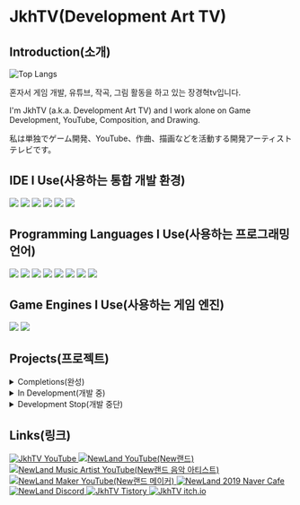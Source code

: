 # **JkhTV(Development Art TV)**

## **Introduction(소개)**

![Top Langs](https://github-readme-stats.vercel.app/api/top-langs/?username=NewLandTV&layout=pie&theme=radical)

혼자서 게임 개발, 유튜브, 작곡, 그림 활동을 하고 있는 장경혁tv입니다.

I'm JkhTV (a.k.a. Development Art TV) and I work alone on Game Development, YouTube, Composition, and Drawing.

私は単独でゲーム開発、YouTube、作曲、描画などを活動する開発アーティストテレビです。

## **IDE I Use(사용하는 통합 개발 환경)**

<img src="https://img.shields.io/badge/Visual Studio Code-007ACC?style=for-the-badge&logo=Visual Studio Code&logoColor=white"> <img src="https://img.shields.io/badge/Visual Studio-5C2D91?style=for-the-badge&logo=Visual Studio&logoColor=white"> <img src="https://img.shields.io/badge/Eclipse IDE-2C2255?style=for-the-badge&logo=Eclipse IDE&logoColor=white"> <img src="https://img.shields.io/badge/Arduino IDE-00878F?style=for-the-badge&logo=Arduino&logoColor=white"> <img src="https://img.shields.io/badge/Android Studio-3DDC84?style=for-the-badge&logo=Android Studio&logoColor=white"> <img src="https://img.shields.io/badge/IntelliJ IDEA-000000?style=for-the-badge&logo=IntelliJ IDEA&logoColor=white">

## **Programming Languages I Use(사용하는 프로그래밍 언어)**

<img src="https://img.shields.io/badge/C-A8B9CC?style=for-the-badge&logo=C&logoColor=white"> <img src="https://img.shields.io/badge/C++-00599C?style=for-the-badge&logo=C++&logoColor=white"> <img src="https://img.shields.io/badge/CSharp-512BD4?style=for-the-badge&logo=CSharp&logoColor=white"> <img src="https://img.shields.io/badge/Python-3776AB?style=for-the-badge&logo=Python&logoColor=white"> <img src="https://img.shields.io/badge/Java-000000?style=for-the-badge&logo=OpenJDK&logoColor=white"> <img src="https://img.shields.io/badge/JavaScript-F7DF1E?style=for-the-badge&logo=JavaScript&logoColor=white"> <img src="https://img.shields.io/badge/TypeScript-3178C6?style=for-the-badge&logo=TypeScript&logoColor=white"> <img src="https://img.shields.io/badge/Go-00ADD8?style=for-the-badge&logo=Go&logoColor=white">

## **Game Engines I Use(사용하는 게임 엔진)**

<img src="https://img.shields.io/badge/Unity-FFFFFF?style=for-the-badge&logo=Unity&logoColor=black"> <img src="https://img.shields.io/badge/Unreal Engine-0E1128?style=for-the-badge&logo=Unreal Engine&logoColor=white">

## **Projects(프로젝트)**

<details>
    <summary>Completions(완성)</summary>
    <ul>
        <li>
            <details>
                <summary><h3>Android Game Projects</h3></summary>
                <ul>
                    <li>
                        Milk Farm
                    </li>
                    <li>
                        <a href="https://github.com/NewLandTV/FlyBirdClone">Fly Bird Clone</a>
                    </li>
                    <li>
                        <a href="https://github.com/NewLandTV/MoveRun">Move Run(Not Released)</a>
                    </li>
                    <li>
                        <a href="https://github.com/NewLandTV/GrowingTown">Growing Town(Private)</a>
                    </li>
                    <li>
                        <a href="https://github.com/NewLandTV/RayCaster">Ray Caster(Private)</a>
                    </li>
                    <li>
                        <a href="https://github.com/NewLandTV/Zero-Game">Zero(Private)</a>
                    </li>
                    <li>
                        <a href="https://github.com/NewLandTV/FinisVitae">Finis Vitae(Private, Not Released)</a>
                    </li>
                </ul>
            </details>
        </li>
        <li>
            <details>
                <summary><h3>PC Game Projects</h3></summary>
                <ul>
                    <li>
                        <a href="https://github.com/NewLandTV/Gejam_GameJam_Project">!erauqS hsaD</a>
                    </li>
                    <li>
                        <a href="https://github.com/NewLandTV/BossKiller">Boss Killer</a>
                    </li>
                    <li>
                        <a href="https://github.com/NewLandTV/StaticJump">Static Jump</a>
                    </li>
                    <li>
                        <a href="https://github.com/NewLandTV/Around">Around</a>
                    </li>
                </ul>
            </details>
        </li>
        <li>
            <details>
                <summary><h3>Web Projects</h3></summary>
                <ul>       
                    <li>
                        <a href="https://github.com/NewLandTV/JS_Matrix">Matrix</a>
                    </li>
                    <li>
                        <a href="https://github.com/NewLandTV/GridCharacter">Grid Character</a>
                    </li>
                </ul>
            </details>
        </li>
        <li>
            <details>
                <summary><h3>Discord Bot Projects</h3></summary>
                <ul>
                    <li>
                        <a href="https://github.com/NewLandTV/Maze-Bot">Maze Bot</a>
                    </li>
                    <li>
                        <a href="https://github.com/NewLandTV/Luck-Game">Luck Game Bot</a>
                    </li>
                    <li>
                        <a href="https://github.com/NewLandTV/WebDiscord">Web Discord Bot</a>
                    </li>
                    <li>
                        <a href="https://github.com/NewLandTV/DiscordJS-Sender">Sender Bot</a>
                    </li>
                    <li>
                        <a href="https://github.com/NewLandTV/NewAI">New AI Bot</a>
                    </li>
                    <li>
                        <a href="https://github.com/NewLandTV/FirstGoal">First Goal Bot</a>
                    </li>
                    <li>
                        <a href="https://github.com/NewLandTV/LiveNotification">Live Notification(Private)</a>
                    </li>
                </ul>
            </details>
        </li>
        <li>
            <a href="https://github.com/NewLandTV/Notoshop">Notoshop</a>
        </li>
        <li>
            <a href="https://github.com/NewLandTV/CSharp-ConsoleFileExplorer">Console File Explorer</a>
        </li>
    </ul>
</details>
<details>
    <summary>In Development(개발 중)</summary>
    <ul>
        <li>
            <details>
                <summary><h3>Korean Programming Projects</h3></summary>
                <ul>
                    <li>
                        <a href="https://github.com/NewLandTV/KoreanC">Korean C</a>
                    </li>
                    <li>
                        <a href="https://github.com/NewLandTV/KoreanPy">Korean Py</a>
                    </li>
                    <li>
                        <a href="https://github.com/NewLandTV/KoreanJS">Korean JS</a>
                    </li>
                    <li>
                        <a href="https://github.com/NewLandTV/KoreanCs">Korean C#</a>
                    </li>
                </ul>
            </details>
        </li>
        <li>
            <details>
                <summary><h3>Game Projects</h3></summary>
                <ul>
                    <li>
                        <a href="https://github.com/NewLandTV/GrowingTownV2">Growing Town V2(Private)</a>
                    </li>
                    <li>
                        <a href="https://github.com/NewLandTV/AnimalsAndPeople">Animals & People(Private)</a>
                    </li>
                    <li>
                        Black & White World
                    </li>
                    <li>
                        <a href="https://github.com/NewLandTV/Yuki">Yuki(Private)</a>
                    </li>
                </ul>
            </details>
        </li>
        <li>
            <a href="https://github.com/NewLandTV/WhatShape">What Shape</a>
        </li>
        <li>
            <a href="https://github.com/NewLandTV/N5">N5(Private)</a>
        </li>
        <li>
            <a href="https://github.com/NewLandTV/LUX_CPP-ConsoleEngine">LUX Console Engine</a>
        </li>
    </ul>
</details>
<details>
    <summary>Development Stop(개발 중단)</summary>
    <ul>
        <li>
            <details>
                <summary><h3>Game Projects</h3></summary>
                <ul>
                    <li>
                        <a href="https://github.com/NewLandTV/DotsGame">Dots Game(Private)</a>
                    </li>
                    <li>
                        <a href="https://github.com/NewLandTV/Strategy_Survival_Embattle_Mobile_Agent">Strategy Survival Embattle Mobile Agent(Private)</a>
                    </li>
                    <li>
                        <a href="https://github.com/NewLandTV/VoltSurvivalGame">Volt Survival Game</a>
                    </li>
                    <li>
                        <a href="https://github.com/NewLandTV/Virtual-Reality-Multi-Box-World">Virtual Reality Multi Box World(Private)</a>
                    </li>
                    <li>
                        <a href="https://github.com/NewLandTV/Iseri-Akiro-Life-Unity">Iseri Akiro Life</a>
                    </li>
                    <li>
                        <a href="https://github.com/NewLandTV/Small-Island_Life">Small Island Life(Private)</a>
                    </li>
                    <li>
                        <a href="https://github.com/NewLandTV/YoRoTo-Projects">YoRoTo</a>
                    </li>
                    <li>
                        <a href="https://github.com/NewLandTV/EnergySchool">Energy School</a>
                    </li>
                    <li>
                        <a href="https://github.com/NewLandTV/HelloRPG">Hello RPG</a>
                    </li>
                    <li>
                        <a href="https://github.com/NewLandTV/ReDotEmptyTwo">Re Dot Empty Two</a>
                    </li>
                    <li>
                        <a href="https://github.com/NewLandTV/SpaceOut">Space Out</a>
                    </li>
                    <li>
                        <a href="https://github.com/NewLandTV/Abiwobi">Abiwobi</a>
                    </li>
                    <li>
                        <a href="https://github.com/NewLandTV/World">World(Private)</a>
                    </li>
                    <li>
                        <a href="https://github.com/NewLandTV/Tristone">Tristone</a>
                    </li>
                    <li>
                        <a href="https://github.com/NewLandTV/">Hunting Challenge(Private)</a>
                    </li>
                    <li>
                        <a href="https://github.com/NewLandTV/Death-Life">Death Life</a>
                    </li>
                    <li>
                        <a href="https://github.com/NewLandTV/Room-And-Logic">Room & Logic</a>
                    </li>
                    <li>
                        <a href="https://github.com/NewLandTV/ActionMaker">Action Maker</a>
                    </li>
                    <li>
                        <a href="https://github.com/NewLandTV/GreenTreaty">Green Treaty</a>
                    </li>
                    <li>
                        <a href="https://github.com/NewLandTV/OpenWorld">Open World</a>
                    </li>
                    <li>
                        <a href="https://github.com/NewLandTV/Chess">Chess</a>
                    </li>
                </ul>
            </details>
        </li>
        <li>
            <details>
                <summary><h3>Web Projects</h3></summary>
                <ul>
                    <li>
                        <a href="https://github.com/NewLandTV/GreenStorage">Green Storage</a>
                    </li>
                    <li>
                        <a href="https://github.com/NewLandTV/chat-server">Online Chat Server</a>
                    </li>
                </ul>
            </details>
        </li>
        <li>
            <details>
                <summary><h3>Programming Language Projects</h3></summary>
                <ul>
                    <li>
                        <a href="https://github.com/NewLandTV/ArabiPy">Arabi Py</a>
                    </li>
                    <li>
                        <a href="https://github.com/NewLandTV/J255_Language">J255 Language</a>
                    </li>
                    <li>
                        <a href="https://github.com/NewLandTV/Numerus">Numerus</a>
                    </li>
                </ul>
            </details>
        </li>
        <li>
            <a href="https://github.com/NewLandTV/Unity-WindLift">Wind Lift</a>
        </li>
        <li>
            <a href="https://github.com/NewLandTV/VirtualArea">Virtual Area</a>
        </li>
        <li>
            <a href="https://github.com/NewLandTV/NattyOS">Natty OS</a>
        </li>
        <li>
            <a href="https://github.com/NewLandTV/Hanja">Hanja</a>
        </li>
        <li>
            <a href="https://github.com/NewLandTV/Soundy">Soundy</a>
        </li>
        <li>
            <a href="https://github.com/NewLandTV/ShareYourCode">Share Youur Code(Private)</a>
        </li>
        <li>
            <a href="https://github.com/NewLandTV/NewLive">New Live</a>
        </li>
        <li>
            <a href="https://github.com/NewLandTV/NewComputer">New Computer</a>
        </li>
        <li>
            <a href="https://github.com/NewLandTV/MyHome">My Home</a>
        </li>
        <li>
            <a href="https://github.com/NewLandTV/Triangle">Triangle</a>
        </li>
        <li>
            <a href="https://github.com/NewLandTV/DailyPlanner">Daily Planner</a>
        </li>
    </ul>
</details>

## **Links(링크)**

<div>
    <a href="https://www.youtube.com/@NewLand2019-JkhTV" target="_blank">
        <img alt="JkhTV YouTube" src="https://img.shields.io/badge/YouTube-FF0000.svg?&style=flat-square&logo=YouTube&logoColor=white"/>
    </a>
    <a href="https://www.youtube.com/@NewLand2019" target="_blank">
        <img alt="NewLand YouTube(New랜드)" src="https://img.shields.io/badge/NewLand YouTube-FF0000.svg?&style=flat-square&logo=YouTube&logoColor=white"/>
    </a>
    <a href="https://www.youtube.com/@NewLand2019-MusicArtist" target="_blank">
        <img alt="NewLand Music Artist YouTube(New랜드 음악 아티스트)" src="https://img.shields.io/badge/NewLand Music Artist YouTube-FF0000.svg?&style=flat-square&logo=YouTube&logoColor=white"/>
    </a>
    <a href="https://www.youtube.com/@NewLand2019-Maker" target="_blank">
        <img alt="NewLand Maker YouTube(New랜드 메이커)" src="https://img.shields.io/badge/NewLand Maker YouTube-FF0000.svg?&style=flat-square&logo=YouTube&logoColor=white"/>
    </a>
    <a href="https://cafe.naver.com/2019newland" target="_blank">
        <img alt="NewLand 2019 Naver Cafe" src="https://img.shields.io/badge/Naver Cafe-03C75A.svg?&style=flat-square&logo=Naver&logoColor=white"/>
    </a>
    <a href="https://discord.gg/2J646MaZGA" target="_blank">
        <img alt="NewLand Discord" src="https://img.shields.io/badge/Discord-5865F2.svg?&style=flat-square&logo=Discord&logoColor=white"/>
    </a>
    <a href="https://jkhtv.tistory.com" target="_blank">
        <img alt="JkhTV Tistory" src="https://img.shields.io/badge/Tistory-000000.svg?&style=flat-square&logo=Tistory&logoColor=white"/>
    </a>
    <a href="https://d-jangkhtv.itch.io" target="_blank">
        <img alt="JkhTV itch.io" src="https://img.shields.io/badge/itch.io-FA5C5C.svg?&style=flat-square&logo=itch.io&logoColor=white"/>
    </a>
</div>
